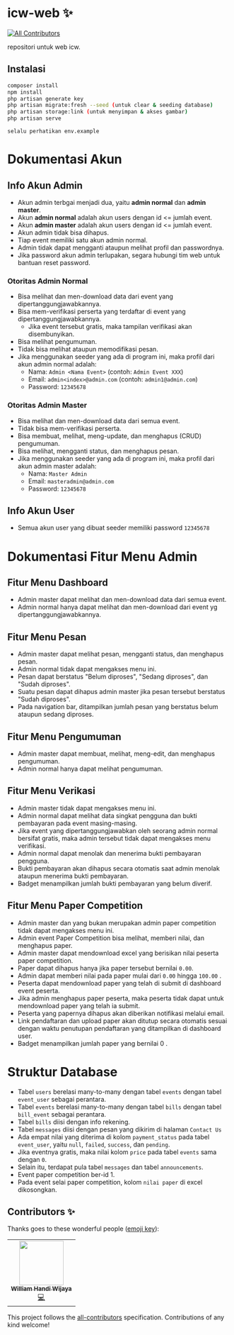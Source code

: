 # icw-web ✨
<!-- ALL-CONTRIBUTORS-BADGE:START - Do not remove or modify this section -->
[![All Contributors](https://img.shields.io/badge/all_contributors-1-orange.svg?style=flat-square)](#contributors-)
<!-- ALL-CONTRIBUTORS-BADGE:END -->

repositori untuk web icw.

## Instalasi
```bash
composer install
npm install
php artisan generate key
php artisan migrate:fresh --seed (untuk clear & seeding database)
php artisan storage:link (untuk menyimpan & akses gambar)
php artisan serve
```

```
selalu perhatikan env.example
```
# Dokumentasi Akun

## Info Akun Admin
* Akun admin terbgai menjadi dua, yaitu **admin normal** dan **admin master**.
* Akun **admin normal** adalah akun users dengan id <= jumlah event.
* Akun **admin master** adalah akun users dengan id <= jumlah event.
* Akun admin tidak bisa dihapus.
* Tiap event memiliki satu akun admin normal.
* Admin tidak dapat mengganti ataupun melihat profil dan passwordnya.
* Jika password akun admin terlupakan, segara hubungi tim web untuk bantuan reset password. 
  
### Otoritas Admin Normal
* Bisa melihat dan men-download data dari event yang dipertanggungjawabkannya.
* Bisa mem-verifikasi perserta yang terdaftar di event yang dipertanggungjawabkannya.
    * Jika event tersebut gratis, maka tampilan verifikasi akan disembunyikan.
* Bisa melihat pengumuman.
* Tidak bisa melihat ataupun memodifikasi pesan.
* Jika menggunakan seeder yang ada di program ini, maka profil dari akun admin normal adalah:
    * Nama: `Admin <Nama Event>` (contoh: `Admin Event XXX`)
    * Email: `admin<index>@admin.com` (contoh: `admin1@admin.com`)
    * Password: `12345678`

### Otoritas Admin Master
* Bisa melihat dan men-download data dari semua event.
* Tidak bisa mem-verifikasi perserta.
* Bisa membuat, melihat, meng-update, dan menghapus (CRUD) pengumuman.
* Bisa melihat, mengganti status, dan menghapus pesan.
* Jika menggunakan seeder yang ada di program ini, maka profil dari akun admin master adalah:
    * Nama: `Master Admin`
    * Email: `masteradmin@admin.com`
    * Password: `12345678`

## Info Akun User
* Semua akun user yang dibuat seeder memiliki password `12345678`

# Dokumentasi Fitur Menu Admin

## Fitur Menu Dashboard
* Admin master dapat melihat dan men-download data dari semua event.
* Admin normal hanya dapat melihat dan men-download dari event yg dipertanggungjawabkannya.

## Fitur Menu Pesan
* Admin master dapat melihat pesan, mengganti status, dan menghapus pesan.
* Admin normal tidak dapat mengakses menu ini.
* Pesan dapat berstatus "Belum diproses", "Sedang diproses", dan "Sudah diproses".
* Suatu pesan dapat dihapus admin master jika pesan tersebut berstatus "Sudah diproses".
* Pada navigation bar, ditampilkan jumlah pesan yang berstatus belum ataupun sedang diproses.

## Fitur Menu Pengumuman
* Admin master dapat membuat, melihat, meng-edit, dan menghapus pengumuman.
* Admin normal hanya dapat melihat pengumuman.

## Fitur Menu Verikasi
* Admin master tidak dapat mengakses menu ini.
* Admin normal dapat melihat data singkat pengguna dan bukti pembayaran pada event masing-masing.
* Jika event yang dipertanggungjawabkan oleh seorang admin normal bersifat gratis, 
    maka admin tersebut tidak dapat mengakses menu verifikasi.
* Admin normal dapat menolak dan menerima bukti pembayaran pengguna.
* Bukti pembayaran akan dihapus secara otomatis saat admin menolak ataupun menerima bukti pembayaran.
* Badget menampilkan jumlah bukti pembayaran yang belum diverif.

## Fitur Menu Paper Competition
* Admin master dan yang bukan merupakan admin paper competition tidak dapat mengakses menu ini.
* Admin event Paper Competition bisa melihat, memberi nilai, dan menghapus paper.
* Admin master dapat mendownload excel yang berisikan nilai peserta paper competition.
* Paper dapat dihapus hanya jika paper tersebut bernilai `0.00`.
* Admin dapat memberi nilai pada paper mulai dari `0.00` hingga `100.00` .
* Peserta dapat mendownload paper yang telah di submit di dashboard event peserta.
* Jika admin menghapus paper peserta, maka peserta tidak dapat untuk mendownload paper yang telah ia submit.
* Peserta yang papernya dihapus akan diberikan notifikasi melalui email.
* Link pendaftaran dan upload paper akan ditutup secara otomatis sesuai dengan waktu penutupan pendaftaran yang ditampilkan di dashboard user.
* Badget menampilkan jumlah paper yang bernilai 0 .

# Struktur Database
* Tabel `users` berelasi many-to-many dengan tabel `events` dengan tabel `event_user` sebagai perantara.
* Tabel `events` berelasi many-to-many dengan tabel `bills` dengan tabel `bill_event` sebagai perantara.
* Tabel `bills` diisi dengan info rekening.
* Tabel `messages` diisi dengan pesan yang dikirim di halaman `Contact Us`
* Ada empat nilai yang diterima di kolom `payment_status` pada tabel `event_user`, yaitu `null`, `failed`, `success`, dan `pending`.
* Jika eventnya gratis, maka nilai kolom `price` pada tabel `events` sama dengan `0`.  
* Selain itu, terdapat pula tabel `messages` dan tabel `announcements`.
* Event paper competition ber-id 1.
* Pada event selai paper competition, kolom `nilai paper` di excel dikosongkan.

## Contributors ✨

Thanks goes to these wonderful people ([emoji key](https://allcontributors.org/docs/en/emoji-key)):

<!-- ALL-CONTRIBUTORS-LIST:START - Do not remove or modify this section -->
<!-- prettier-ignore-start -->
<!-- markdownlint-disable -->
<table>
  <tr>
    <td align="center"><a href="https://cv2-whw.netlify.app/"><img src="https://avatars.githubusercontent.com/u/52129348?v=4?s=100" width="100px;" alt=""/><br /><sub><b>William Handi Wijaya</b></sub></a><br /><a href="https://github.com/reyhannaufal/icw-web/commits?author=wiliamhw" title="Code">💻</a></td>
  </tr>
</table>

<!-- markdownlint-restore -->
<!-- prettier-ignore-end -->

<!-- ALL-CONTRIBUTORS-LIST:END -->

This project follows the [all-contributors](https://github.com/all-contributors/all-contributors) specification. Contributions of any kind welcome!